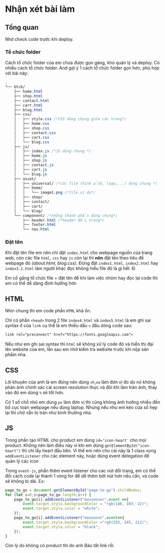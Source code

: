 # Nhận xét bài làm

## Tổng quan

Nhớ check code trước khi deploy.
### Tổ chức folder
Cách tổ chức folder của em chưa được gọn gàng, khó quản lý và deploy. Có nhiều cách tổ chức folder. And gợi ý 1 cách tổ chức folder gọn hơn, phù hợp với bài này:
```css
.
└── btck/
    ├── home.html
    ├── shop.html
    ├── contact.html
    ├── cart.html
    ├── blog.html
    ├── css/
    │   ├── style.css /*CSS dùng chung giữa các trang*/
    │   ├── home.css
    │   ├── shop.css
    │   ├── contact.css
    │   ├── cart.css
    │   └── blog.css
    ├── js/
    │   ├── index.js /*JS dùng chung */
    │   ├── home.js
    │   ├── shop.js
    │   ├── contact.js
    │   ├── cart.js
    │   └── blog.js
    ├── asset/
    │   ├── universal/ /*các file (hình ảnh, logo,...) dùng chung */
    │   ├── home/
    │   │   └── image1.png /*file ví dụ*/
    │   ├── shop/
    │   ├── contact/
    │   ├── cart/
    │   └── blog/
    └── component/ /*những thành phần dùng chung*/
        ├── header.html /*header đầu trang*/
        ├── footer.html
        └── nav.html
```
### Đặt tên
Khi đặt tên file em nên chỉ đặt `index.html` cho webpage nguồn của trang web, còn các file `html`, `css` hay `js` còn lại thì **nên** đặt tên theo tiêu đề webpage đó *(about.html, blog.css)*. Đừng đặt `index1.html`, `index2.html` hay `index3.1.html` làm người khác đọc không hiểu file đó là gì hết :Đ

Em cố gắng tổ chức file + đặt tên để khi làm việc nhóm hay đọc lại code thì em có thể dễ dàng định hướng hơn

## HTML
Nhìn chung thì em code phần `HTML` khá ổn.

Chỉ có phần `<head>` trong 2 file `index4.html` và `index5.html` là em ghi sai syntax ở của `link` cụ thể là em thiếu dấu `<` đầu dòng code sau:

```html
link rel="preconnect" href="https://fonts.googleapis.com">
```

Nếu như em ghi sai syntax thì `html` sẽ không xử lý code đó và hiển thị đại lên website của em, lần sau em nhớ kiểm tra website trước khi nộp sản phẩm nha. 

## CSS
Lời khuyên của anh là em đừng nên dùng `vh`,`vw` làm đơn vị đo do nó không phản ảnh chính xác cái screen resolution thực và đôi khi làm tràn ảnh, thay vào đó em dùng `%` sẽ tốt hơn.

Có 1 số chỗ nhỏ em dùng `px` làm đơn vị thì cũng không ảnh hưởng nhiều đến bố cục toàn webpage nếu dùng laptop. Nhưng nếu như em kéo cửa sổ hẹp lại thì chữ vẫn bị tràn như bình thường nha.  

## JS
Trong phần tạo HTML cho product em dùng `id='icon-heart'` cho mọi product. Không nên làm điều này vì khi em dùng `getElementById("icon-heart")` thì chỉ lấy heart đầu tiên. Vì thế em nên cho cái này là 1 class xong `addEventListener` cho các element này, hoặc dùng event delegation để quản lý các icon

Trong `event-js`, phần thêm event listener cho các nút đổi trang, em có thể đổi cách code lại thành 1 vòng for để dễ thêm bớt nút hơn nếu cần, và code sẽ không bị dài. Ex:
```js
page_to_go = document.getElementById("page-to-go").childNodes;
for (let i=0;i<page_to_go.length;i++) {
    page_to_go[i].addEventListener("mouseover",event =>{
        event.target.style.backgroundColor = "rgb(146, 103, 22)";
        event.target.style.color = "white";
    });
    page_to_go[i].addEventListener("mouseout",event=>{
        event.target.style.backgroundColor ="rgb(255, 245, 212)";
        event.target.style.color = "black";
    });
}
```

Còn lý do không có product thì do anh Bảo tắt link rồi.
